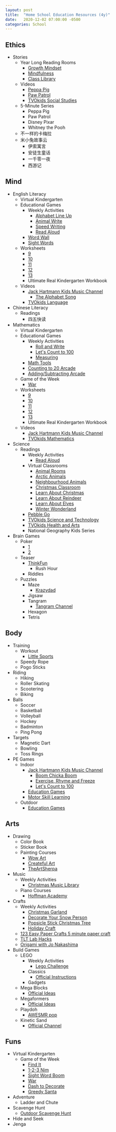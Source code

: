 ```yaml
---
layout: post
title:  "Home School Education Resources (4y)"
date:   2020-12-02 07:00:00 -0500
categories: School
---
```


## Ethics <span style="color: blue"><i class="fab fa-readme"></i></span>

* Stories
  * Year Long Reading Rooms <i class="far fa-thumbs-up"></i>  
    * [Growth Mindset](https://hcdsb.elearningontario.ca/d2l/le/lessons/17568618/lessons/139955112)
    * [Mindfulness](https://hcdsb.elearningontario.ca/d2l/le/lessons/17568618/lessons/139955140)
    * [Class Library](https://hcdsb.elearningontario.ca/d2l/le/lessons/17568618/lessons/140353385)
  * Videos <i class="far fa-thumbs-up"></i> 
    * [Peppa Pig](https://www.youtube.com/channel/UCAOtE1V7Ots4DjM8JLlrYgg)
    * [Paw Patrol](https://www.youtube.com/channel/UCvh1WRSaV66pRnkHMf0by_g)
    * [TVOkids Social Studies](https://www.youtube.com/channel/UCuSxahYIqIXM5M7lQtjwBuA)
  * 5-Minute Series
    * Peppa Pig <i class="far fa-thumbs-up"></i>
    * Paw Patrol <i class="far fa-thumbs-up"></i>
    * Disney Pixar
    * Whitney the Pooh
  * 不一样的卡梅拉 <i class="far fa-thumbs-up"></i>
  * 米小兔故事云
    * 伊索寓言
    * 安徒生童话
    * 一千零一夜
    * 西游记 <i class="far fa-thumbs-up"></i>

## Mind

* English Literacy <span style="color: blue"><i class="fas fa-graduation-cap"></i></span>
  * Virtual Kindergarten <i class="far fa-thumbs-up"></i>
  * Educational Games <i class="far fa-thumbs-up"></i>
    * Weekly Activities
      * [Alphabet Line Up](https://hcdsb.elearningontario.ca/d2l/le/lessons/17568618/lessons/140156657)
      * [Animal Write](https://hcdsb.elearningontario.ca/d2l/le/lessons/17568618/lessons/140156657)
      * [Speed Writing](https://hcdsb.elearningontario.ca/d2l/le/lessons/17568618/lessons/140156657)
      * [Read Aloud](https://hcdsb.elearningontario.ca/d2l/le/lessons/17568618/lessons/142662162)
    * [Word Wall](https://hcdsb.elearningontario.ca/d2l/le/lessons/17568618/lessons/140147980)
    * [Sight Words](https://hcdsb.elearningontario.ca/d2l/le/lessons/17568618/lessons/141013772)
  * Worksheets
    * [9](https://hcdsb.elearningontario.ca/d2l/le/lessons/17568618/lessons/140413885)
    * [10](https://hcdsb.elearningontario.ca/d2l/le/lessons/17568618/lessons/141638910)
    * [11](https://hcdsb.elearningontario.ca/d2l/le/lessons/17568618/lessons/142238480)
    * [12](https://hcdsb.elearningontario.ca/d2l/le/lessons/17568618/lessons/142638535)
    * [13](https://hcdsb.elearningontario.ca/d2l/le/lessons/17568618/lessons/143063226)
    * Ultimate Real Kindergarten Workbook
  * Videos
    * [Jack Hartmann Kids Music Channel](https://www.youtube.com/channel/UCVcQH8A634mauPrGbWs7QlQ)
      * [The Alphabet Song](https://www.youtube.com/watch?v=lhX064AiyGg)
    * [TVOkids Language](https://www.youtube.com/channel/UCdZLh7XMeNmm7B1unPIv49A)
* Chinese Literacy <span style="color: blue"><i class="fas fa-graduation-cap"></i></span>
  * Readings
    * 四五快读 <i class="far fa-thumbs-up"></i> 
* Mathematics <span style="color: blue"><i class="fas fa-graduation-cap"></i></span>
  * Virtual Kindergarten <i class="far fa-thumbs-up"></i>
  * Educational Games <i class="far fa-thumbs-up"></i>
    * Weekly Activities
      * [Roll and Write](https://hcdsb.elearningontario.ca/d2l/le/lessons/17568618/lessons/140156657)
      * [Let's Count to 100](https://www.youtube.com/watch?v=0TgLtF3PMOc&feature=youtu.be)
      * [Measuring](https://hcdsb.elearningontario.ca/d2l/le/lessons/17568618/lessons/142662162)
    * [Math Tools](https://hcdsb.elearningontario.ca/d2l/le/lessons/17568618/lessons/140166695)
    * [Counting to 20 Arcade](https://hcdsb.elearningontario.ca/d2l/le/lessons/17568618/lessons/139957163)
    * [Adding/Subtracting Arcade](https://hcdsb.elearningontario.ca/d2l/le/lessons/17568618/lessons/139957739)
  * Game of the Week
    * [War](https://hcdsb.elearningontario.ca/d2l/le/lessons/17568618/lessons/142649614)
  * Worksheets
    * [9](https://hcdsb.elearningontario.ca/d2l/le/lessons/17568618/lessons/140413885)
    * [10](https://hcdsb.elearningontario.ca/d2l/le/lessons/17568618/lessons/141638910)
    * [11](https://hcdsb.elearningontario.ca/d2l/le/lessons/17568618/lessons/142238480)
    * [12](https://hcdsb.elearningontario.ca/d2l/le/lessons/17568618/lessons/142638535)
    * [13](https://hcdsb.elearningontario.ca/d2l/le/lessons/17568618/lessons/143063226)
    * Ultimate Real Kindergarten Workbook
  * Videos
    * [Jack Hartmann Kids Music Channel](https://www.youtube.com/channel/UCVcQH8A634mauPrGbWs7QlQ)
    * [TVOkids Mathematics](https://www.youtube.com/channel/UCxNAcNMKHCXHY9dwVOElKpQ)
* Science <span style="color: blue"><i class="fas fa-graduation-cap"></i></span>
  * Readings
    * Weekly Activities
      * [Read Aloud](https://hcdsb.elearningontario.ca/d2l/le/lessons/17568618/lessons/142662162)
    * Virtual Classrooms <i class="far fa-thumbs-up"></i>
      * [Animal Rooms](https://hcdsb.elearningontario.ca/d2l/le/lessons/17568618/folders/140193403)
      * [Arctic Animals](https://hcdsb.elearningontario.ca/d2l/le/lessons/17568618/folders/141626269)
      * [Neighbourhood Animals](https://hcdsb.elearningontario.ca/d2l/le/lessons/17568618/folders/142232617)
      * [Christmas Classroom](https://hcdsb.elearningontario.ca/d2l/le/lessons/17568618/folders/142661259)
      * [Learn About Christmas](https://hcdsb.elearningontario.ca/d2l/le/lessons/17568618/folders/143093038)
      * [Learn About Reindeer](https://hcdsb.elearningontario.ca/d2l/le/lessons/17568618/folders/143093089)
      * [Learn About Elves](https://hcdsb.elearningontario.ca/d2l/le/lessons/17568618/folders/143093195)
      * [Winter Wonderland](https://hcdsb.elearningontario.ca/d2l/le/lessons/17568618/folders/143096219)     
    * [Pebble Go](https://site.pebblego.com/modules)
    * [TVOkids Science and Technology](https://www.youtube.com/channel/UCBCuoKUX7SIEIBK6YhUbyiA)
    * [TVOkids Health and Arts](https://www.youtube.com/channel/UCHcFJHZWvX6XtSc9TvVu0mA)
    * National Geography Kids Series <i class="far fa-thumbs-up"></i>
* Brain Games <span style="color: blue"><i class="fas fa-gamepad"></i></span> <i class="far fa-thumbs-up"></i>
  * Poker
    * [1](https://www.todaysparent.com/family/activities/10-kid-friendly-card-games/#gallery/kid-friendly-card-games/slide-10)
    * [2](https://www.newarkschools.us/Downloads/Math%20Games%20with%20a%20Deck%20of%20Cards.pdf)
  * Teaser
    * [ThinkFun](https://www.thinkfun.com/)
      * Rush Hour
    * Riddles
  * Puzzles
    * Maze
      * [Krazydad](https://krazydad.com/)
    * Jigsaw
    * Tangram
      * [Tangram Channel](https://www.tangram-channel.com/tangram-puzzles/)
    * Hexagon
    * Tetris

## Body <span style="color: blue"><i class="fas fa-running"></i></span>

* Training
  * Workout <i class="far fa-thumbs-up"></i>
    * [Little Sports](https://www.youtube.com/channel/UCTIwFB4ciFi5ZCIu-VlwaOg)
  * Speedy Rope
  * Pogo Sticks <i class="far fa-thumbs-up"></i>
* Riding
  * Hiking <i class="far fa-thumbs-up"></i>
  * Roller Skating <i class="far fa-thumbs-up"></i>
  * Scootering <i class="far fa-thumbs-up"></i>
  * Biking <i class="far fa-thumbs-up"></i>
* Balls
  * Soccer <i class="far fa-thumbs-up"></i>
  * Basketball <i class="far fa-thumbs-up"></i>
  * Volleyball <i class="far fa-thumbs-up"></i>
  * Hockey <i class="far fa-thumbs-up"></i>
  * Badminton
  * Ping Pong
* Targets
  * Magnetic Dart
  * Bowling
  * Toss Rings
* PE Games
  * Indoor
    * [Jack Hartmann Kids Music Channel](https://www.youtube.com/channel/UCVcQH8A634mauPrGbWs7QlQ)
      * [Boom Chicka Boom](https://www.youtube.com/watch?v=9nKq4jm4LD8)
      * [Exercise, Rhyme and Freeze](https://www.youtube.com/watch?v=cSPmGPIyykU)
      * [Let's Count to 100](https://www.youtube.com/watch?v=0TgLtF3PMOc&feature=youtu.be)
    * [Education Games](https://www.youtube.com/channel/UCUI_IoE6IHH6uacv7qPdsIQ/playlists)
    * [Motor Skill Learning](https://www.youtube.com/channel/UCjrURON47WJ55_DiQhfg-Tw)
  * Outdoor
    * [Education Games](https://www.youtube.com/channel/UCUI_IoE6IHH6uacv7qPdsIQ/playlists)

## Arts

* Drawing <span style="color: blue"><i class="fas fa-hand-sparkles"></i></span>
  * Color Book
  * Sticker Book <i class="far fa-thumbs-up"></i>
  * Painting Courses
    * [Wow Art](https://www.youtube.com/channel/UCdZutxI1UnH9N3Fh_TeQ4Kw/videosf)
    * [Createful Art](https://www.youtube.com/c/Createfulart/featured)
    * [TheArtSherpa](https://www.youtube.com/c/TheArtSherpa/featured)
* Music <span style="color: blue"><i class="fas fa-hand-sparkles"></i></span>
  * Weekly Activities
    * [Christmas Music Library](https://hcdsb.elearningontario.ca/d2l/le/lessons/17568618/lessons/143063495)
  * Piano Courses <i class="far fa-thumbs-up"></i>
    * [Hoffman Academy](https://www.youtube.com/channel/UCiKUKTMbojTIPGWPR_eec9w)
* Crafts <span style="color: blue"><i class="fas fa-hand-sparkles"></i></span> <i class="far fa-thumbs-up"></i>
  * Weekly Activities
    * [Christmas Garland](https://hcdsb.elearningontario.ca/d2l/le/lessons/17568618/lessons/142662162)
    * [Decorate Your Snow Person](https://hcdsb.elearningontario.ca/d2l/le/lessons/17568618/lessons/142662162)
    * [Popsicle Stick Christmas Tree](https://hcdsb.elearningontario.ca/d2l/le/lessons/17568618/lessons/143063495)
    * [Holiday Craft](https://hcdsb.elearningontario.ca/d2l/le/lessons/17568618/lessons/143063495)
  * [123 Easy Paper Crafts 5 minute paper craft](https://www.youtube.com/channel/UCXUH2dmTnXMSxmJfp4-LT8A) <i class="far fa-thumbs-up"></i>
  * [TLT Lab Hacks](https://www.youtube.com/channel/UCF-_3d9a5UDtaMdvpljiw4w) <i class="far fa-thumbs-up"></i>
  * [Origami with Jo Nakashima](https://www.youtube.com/channel/UC3ICcukYYeSn26KlCRnhOhA) <i class="far fa-thumbs-up"></i>
* Build Games <span style="color: blue"><i class="fas fa-gamepad"></i></span>
  * LEGO
    * Weekly Activities
      * [Lego Challenge](https://hcdsb.elearningontario.ca/d2l/le/lessons/17568618/lessons/143063495)
    * Classics <i class="far fa-thumbs-up"></i>
      * [Official Instructions]((https://play.google.com/store/apps/details?id=com.lego.legobuildinginstructions&hl=en_CA&gl=US))
    * Gadgets <i class="far fa-thumbs-up"></i>
  * Mega Blocks <i class="far fa-thumbs-up"></i>
    * [Official Ideas](https://www.megabloks.com/en-us/build)
  * Megaformers <i class="far fa-thumbs-up"></i>
    * [Official Ideas](https://www.magformers.com/ideabooklets)
  * Playdoh <i class="far fa-thumbs-up"></i>
    * [AWESMR pop](https://www.youtube.com/channel/UClkUrNgGC4BD6pWURJbM9MQ)
  * Kinetic Sand <i class="far fa-thumbs-up"></i>
    * [Official Channel](https://www.youtube.com/channel/UCCQUyqRJYaiCNba7SJzDGdw)

## Funs <span style="color: blue"><i class="fas fa-gamepad"></i></span>

* Virtual Kindergarten
  * Game of the Week
    * [Find It](https://hcdsb.elearningontario.ca/d2l/le/lessons/17568618/lessons/140081975)
    * [1-2-3 Nim](https://hcdsb.elearningontario.ca/d2l/le/lessons/17568618/lessons/141612688)
    * [Sight Word Boom](https://hcdsb.elearningontario.ca/d2l/le/lessons/17568618/lessons/142215650)
    * [War](https://hcdsb.elearningontario.ca/d2l/le/lessons/17568618/lessons/142649614)
    * [Dash to Decorate](https://hcdsb.elearningontario.ca/content/enforced/17568618-BL_SK_JKSKH-01_846774_2021/Dash%20To%20Decorate2.pdf)
    * [Greedy Santa](https://hcdsb.elearningontario.ca/content/enforced/17568618-BL_SK_JKSKH-01_846774_2021/Greedy%20Santa1.pdf)
* Adventure
  * Ladder and Chute
* Scavenge Hunt <i class="far fa-thumbs-up"></i>
  * [Outdoor Scavenge Hunt](https://hcdsb.elearningontario.ca/d2l/le/lessons/17568618/lessons/143063495)
* Hide and Seek <i class="far fa-thumbs-up"></i>
* Jenga

